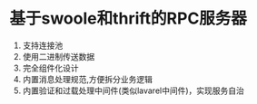 基于swoole和thrift的RPC服务器
===

1. 支持连接池
2. 使用二进制传送数据
3. 完全组件化设计
4. 内置消息处理规范,方便拆分业务逻辑
5. 内置验证和过载处理中间件(类似lavarel中间件)，实现服务自治

